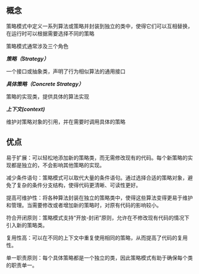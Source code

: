 概念
--
策略模式中定义一系列算法或策略并封装到独立的类中，使得它们可以互相替换，在运行时可以根据需要选择不同的策略

策略模式通常涉及三个角色

**_策略（Strategy）_**

一个接口或抽象类，声明了行为相似算法的通用接口

**_具体策略（Concrete Strategy）_**

策略的实现类，提供具体的算法实现

**_上下文(context)_**

维护对策略对象的引用，并在需要时调用具体的策略

优点
--

易于扩展：可以轻松地添加新的策略类，而无需修改现有的代码。每个新策略的实现都是独立的，不会影响其他策略的实现。

减少条件语句：策略模式可以取代大量的条件语句。通过选择合适的策略对象，避免了复杂的条件分支结构，使得代码更清晰、可读性更好。

提高可维护性：将各种算法封装在独立的策略类中，使得这些算法变得更易于维护和管理。当需要修改或者增加新的策略时，对原有代码的影响较小。

符合开闭原则：策略模式支持“开放-封闭”原则，允许在不修改现有代码的情况下引入新的策略类。

复用性高：可以在不同的上下文中重复使用相同的策略，从而提高了代码的复用性。

单一职责原则：每个具体策略都是一个独立的类，因此策略模式有助于确保每个类的职责单一。

